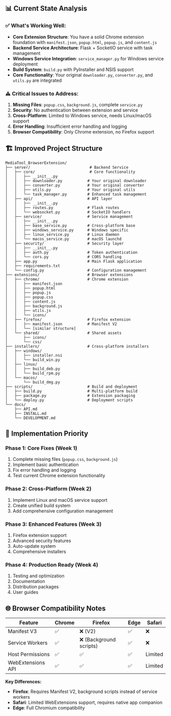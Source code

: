 ## 📊 Current State Analysis

### ✅ **What's Working Well:**
- **Core Extension Structure**: You have a solid Chrome extension foundation with `manifest.json`, `popup.html`, `popup.js`, and `content.js`
- **Backend Service Architecture**: Flask + SocketIO service with task management
- **Windows Service Integration**: `service_manager.py` for Windows service deployment
- **Build System**: `build.py` with PyInstaller and NSIS support
- **Core Functionality**: Your original `downloader.py`, `converter.py`, and `utils.py` are integrated

### ⚠️ **Critical Issues to Address:**

1. **Missing Files**: `popup.css`, `background.js`, complete `service.py`
2. **Security**: No authentication between extension and service
3. **Cross-Platform**: Limited to Windows service, needs Linux/macOS support
4. **Error Handling**: Insufficient error handling and logging
5. **Browser Compatibility**: Only Chrome extension, no Firefox support

## 🏗️ **Improved Project Structure**

````
MediaTool_BrowserExtension/
├── server/                          # Backend Service
│   ├── core/                        # Core functionality
│   │   ├── __init__.py
│   │   ├── downloader.py           # Your original downloader
│   │   ├── converter.py            # Your original converter
│   │   ├── utils.py                # Your original utils
│   │   └── task_manager.py         # Enhanced task management
│   ├── api/                        # API layer
│   │   ├── __init__.py
│   │   ├── routes.py               # Flask routes
│   │   └── websocket.py            # SocketIO handlers
│   ├── service/                    # Service management
│   │   ├── __init__.py
│   │   ├── base_service.py         # Cross-platform base
│   │   ├── windows_service.py      # Windows specific
│   │   ├── linux_service.py        # Linux daemon
│   │   └── macos_service.py        # macOS launchd
│   ├── security/                   # Security layer
│   │   ├── __init__.py
│   │   ├── auth.py                 # Token authentication
│   │   └── cors.py                 # CORS handling
│   ├── app.py                      # Main Flask application
│   ├── requirements.txt
│   └── config.py                   # Configuration management
├── extensions/                     # Browser extensions
│   ├── chrome/                     # Chrome extension
│   │   ├── manifest.json
│   │   ├── popup.html
│   │   ├── popup.js
│   │   ├── popup.css
│   │   ├── content.js
│   │   ├── background.js
│   │   ├── utils.js
│   │   └── icons/
│   ├── firefox/                    # Firefox extension
│   │   ├── manifest.json           # Manifest V2
│   │   └── [similar structure]
│   └── shared/                     # Shared assets
│       ├── icons/
│       └── css/
├── installers/                     # Cross-platform installers
│   ├── windows/
│   │   ├── installer.nsi
│   │   └── build_win.py
│   ├── linux/
│   │   ├── build_deb.py
│   │   └── build_rpm.py
│   └── macos/
│       └── build_dmg.py
├── scripts/                        # Build and deployment
│   ├── build.py                    # Multi-platform build
│   ├── package.py                  # Extension packaging
│   └── deploy.py                   # Deployment scripts
└── docs/
    ├── API.md
    ├── INSTALL.md
    └── DEVELOPMENT.md
````

## 🚀 **Implementation Priority**

### **Phase 1: Core Fixes (Week 1)**
1. Complete missing files (`popup.css`, `background.js`)
2. Implement basic authentication
3. Fix error handling and logging
4. Test current Chrome extension functionality

### **Phase 2: Cross-Platform (Week 2)**
1. Implement Linux and macOS service support
2. Create unified build system
3. Add comprehensive configuration management

### **Phase 3: Enhanced Features (Week 3)**
1. Firefox extension support
2. Advanced security features
3. Auto-update system
4. Comprehensive installers

### **Phase 4: Production Ready (Week 4)**
1. Testing and optimization
2. Documentation
3. Distribution packages
4. User guides

## 🌐 **Browser Compatibility Notes**

| Feature | Chrome | Firefox | Edge | Safari |
|---------|--------|---------|------|--------|
| Manifest V3 | ✅ | ❌ (V2) | ✅ | ❌ |
| Service Workers | ✅ | ❌ (Background scripts) | ✅ | ❌ |
| Host Permissions | ✅ | ✅ | ✅ | Limited |
| WebExtensions API | ✅ | ✅ | ✅ | Limited |

**Key Differences:**
- **Firefox**: Requires Manifest V2, background scripts instead of service workers
- **Safari**: Limited WebExtensions support, requires native app companion
- **Edge**: Full Chromium compatibility
